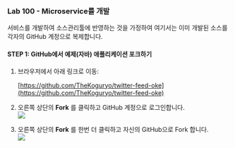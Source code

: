﻿
### Lab 100 - Microservice를 개발

서비스를 개발하여 소스관리툴에 반영하는 것을 가정하여 여기서는 이미 개발된 소스를 각자의 GitHub 계정으로 복제합니다.


#### **STEP 1**: GitHub에서 예제(자바) 애플리케이션 포크하기

1. 브라우저에서 아래 링크로 이동:

    [https://github.com/TheKoguryo/twitter-feed-oke](https://github.com/TheKoguryo/twitter-feed-oke)

2. 오른쪽 상단의 **Fork** 를 클릭하고 GitHub 계정으로 로그인합니다.<br>
  ![](../images/100_git_fork_1.png)
  
3. 오른쪽 상단의 **Fork** 를 한번 더 클릭하고 자신의 GitHub으로 Fork 합니다.<br>
  ![](../images/100_git_fork_2.png)  